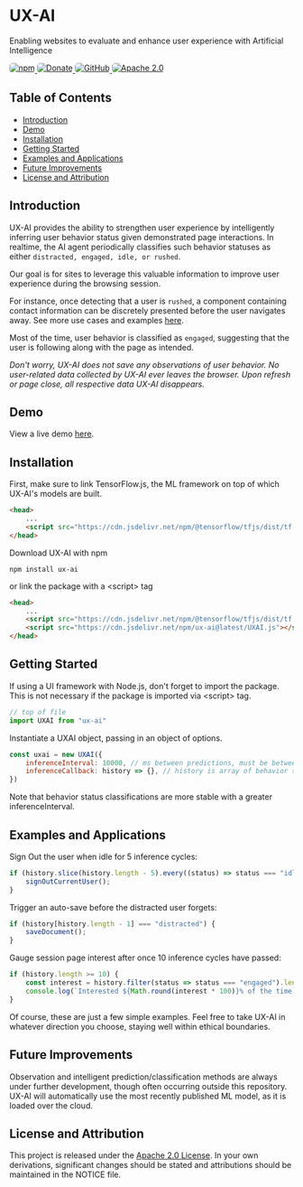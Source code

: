 <div id="header">

<h1>UX-AI</h1>
<p id="headline">Enabling websites to evaluate and enhance user experience with Artificial Intelligence</p>
<div id="actions">
<a href="https://www.npmjs.com/package/react-bubble-ui">
<img alt="npm" src="https://img.shields.io/npm/v/ux-ai?style=for-the-badge&logo=npm" style="border-radius: 5px; overflow: hidden;">
</a>
<a href="https://paypal.me/blakesanie">
<img alt="Donate" src="https://img.shields.io/badge/Donate-%20?style=for-the-badge&logo=paypal&color=blue" style="border-radius: 5px; overflow: hidden;">
</a>
<a href="https://github.com/blakesanie/UX-AI">
<img alt="GitHub" src="https://img.shields.io/badge/GitHub-%20?style=for-the-badge&logo=github&color=grey" style="border-radius: 5px; overflow: hidden;">
</a>
<a href="https://github.com/blakesanie/UX-AI/blob/main/LICENSE">
<img alt="Apache 2.0" src="https://img.shields.io/github/license/blakesanie/UX-AI?logo=apache&style=for-the-badge&color=4B4BAB&label=%20" style="border-radius: 5px; overflow: hidden;">
</a>
</div>
</div>


## Table of Contents

<ul class="sticky">
<li><a href="#introduction">Introduction</a></li>
<li><a href="#demo">Demo</a></li>
<li><a href="#installation">Installation</a></li>
<li><a href="#getting-started">Getting Started</a></li>
<li><a href="#examples-and-applications">Examples and Applications</a></li>
<li><a href="#future-improvements">Future Improvements</a></li>
<li><a href="#license-and-attribution">License and Attribution</a></li>
</ul>

## Introduction

UX-AI provides the ability to strengthen user experience by intelligently inferring user behavior status given demonstrated page interactions. In realtime, the AI agent periodically classifies such behavior statuses as either `distracted, engaged, idle, or rushed`.

Our goal is for sites to leverage this valuable information to improve user experience during the browsing session.

For instance, once detecting that a user is `rushed`, a component containing contact information can be discretely presented before the user navigates away. See more use cases and examples [here](#examples-and-applications).

Most of the time, user behavior is classified as `engaged`, suggesting that the user is following along with the page as intended.

_Don't worry, UX-AI does not save any observations of user behavior. No user-related data collected by UX-AI ever leaves the browser. Upon refresh or page close, all respective data UX-AI disappears._

## Demo

View a live demo [here](https://blakesanie.com).

## Installation

First, make sure to link TensorFlow.js, the ML framework on top of which UX-AI's models are built.

```html
<head>
    ...
    <script src="https://cdn.jsdelivr.net/npm/@tensorflow/tfjs/dist/tf.min.js"></script>
</head>
```

Download UX-AI with npm

```
npm install ux-ai
```

or link the package with a \<script> tag

```html
<head>
    ...
    <script src="https://cdn.jsdelivr.net/npm/@tensorflow/tfjs/dist/tf.min.js"></script>
    <script src="https://cdn.jsdelivr.net/npm/ux-ai@latest/UXAI.js"></script>
</head>
```

## Getting Started

If using a UI framework with Node.js, don't forget to import the package. This is not necessary if the package is imported via \<script\> tag.

```javascript
// top of file
import UXAI from "ux-ai"
```

Instantiate a UXAI object, passing in an object of options.

```javascript
const uxai = new UXAI({
    inferenceInterval: 10000, // ms between predictions, must be between 3000 and 10000.
    inferenceCallback: history => {}, // history is array of behavior status Strings
})
```

Note that behavior status classifications are more stable with a greater inferenceInterval.

## Examples and Applications

Sign Out the user when idle for 5 inference cycles:

```javascript
if (history.slice(history.length - 5).every((status) => status === "idle")) {
    signOutCurrentUser();
}
```

Trigger an auto-save before the distracted user forgets:

```javascript
if (history[history.length - 1] === "distracted") {
    saveDocument();
}
```

Gauge session page interest after once 10 inference cycles have passed:

```javascript
if (history.length >= 10) {
    const interest = history.filter(status => status === "engaged").length / history.length;
    console.log(`Interested ${Math.round(interest * 100)}% of the time`);
}
```

Of course, these are just a few simple examples. Feel free to take UX-AI in whatever direction you choose, staying well within ethical boundaries.

## Future Improvements

Observation and intelligent prediction/classification methods are always under further development, though often occurring outside this repository. UX-AI will automatically use the most recently published ML model, as it is loaded over the cloud.

## License and Attribution

This project is released under the [Apache 2.0 License](https://www.apache.org/licenses/LICENSE-2.0). In your own derivations, significant changes should be stated and attributions should be maintained in the NOTICE file.

